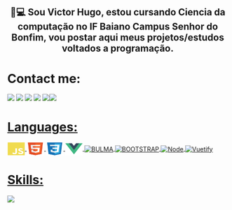 <h2 align="center">🚀💻 Sou Victor Hugo, estou cursando Ciencia da computação no IF Baiano  Campus Senhor do Bonfim, vou postar aqui meus projetos/estudos voltados a programação.</h2>

<h1>Contact me: </h1>
<a href="https://victorhugofny.vercel.app/"><img src="https://img.shields.io/badge/Portfolio-272727?style=for-the-badge&logo=github&logoColor=white"/></a>
<a href="https://www.linkedin.com/in/victor-hugo-santana/"><img src="https://img.shields.io/badge/Linkedin-0E014E?style=for-the-badge&logo=linkedin&logoColor=white"/></a>
<a href="mailto:victorhugofny@gmail.com?Subject=Meu%20contato&Body=Victor%20Hugo"><img src="https://img.shields.io/badge/gmail-E90808?style=for-the-badge&logo=gmail&logoColor=white"/></a>
<a href="https://www.instagram.com/victorhugofny/"><img src="https://img.shields.io/badge/Instagram-E95708?style=for-the-badge&logo=instagram&logoColor=white"/></a>
<a href="https://www.youtube.com/channel/UC0LxIVk-V0k6LsX_Z251iMw"><img src="https://img.shields.io/badge/Youtube-DD1222?style=for-the-badge&logo=youtube&logoColor=white"/><img src="https://img.shields.io/youtube/channel/views/UC0LxIVk-V0k6LsX_Z251iMw?style=social"/>

<h1>Languages: </h1
<div display="flex">
  <img align="center" alt="JS" height="30" width="40" src="https://raw.githubusercontent.com/devicons/devicon/master/icons/javascript/javascript-plain.svg">
  <img align="center" alt="HTML" height="30" width="40" src="https://raw.githubusercontent.com/devicons/devicon/master/icons/html5/html5-original.svg">
  <img align="center" alt="CSS" height="30" width="40" src="https://raw.githubusercontent.com/devicons/devicon/master/icons/css3/css3-original.svg">
  <img align="center" alt="JS" height="30" width="40" src="https://raw.githubusercontent.com/devicons/devicon/9f4f5cdb393299a81125eb5127929ea7bfe42889/icons/vuejs/vuejs-original.svg">
  <img align="center" alt="BULMA" height="30" width="40" src="https://cdn.svgporn.com/logos/bulma.svg">
  <img align="center" alt="BOOTSTRAP" height="30" width="40" src="https://cdn.svgporn.com/logos/bootstrap.svg">
  <img align="center" alt="Node" height="30" width="40" src="https://cdn.svgporn.com/logos/nodejs.svg">
  <img align="center" alt="Vuetify" height="30" width="30" src="https://seeklogo.com/images/V/vuetify-logo-3BCF73C928-seeklogo.com.png">


</div>
<br/>
<h1>Skills: </h1>  
 <div>
  <a href="https://github.com/victorhugofny">
  <img height="180em" src="https://github-readme-stats.vercel.app/api/top-langs/?username=victorhugofny&layout=compact&langs_count=7&theme=dark"/>
</div>

   
